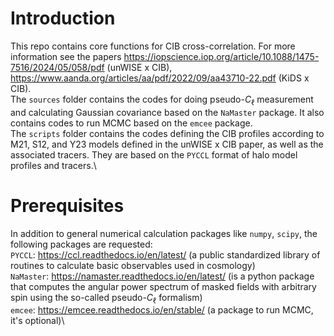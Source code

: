 # Introduction
This repo contains core functions for CIB cross-correlation. For more information see the papers https://iopscience.iop.org/article/10.1088/1475-7516/2024/05/058/pdf (unWISE x CIB), https://www.aanda.org/articles/aa/pdf/2022/09/aa43710-22.pdf (KiDS x CIB).\
The `sources` folder contains the codes for doing pseudo-$C_{\ell}$ measurement and calculating Gaussian covariance based on the `NaMaster` package. It also contains codes to run MCMC based on the `emcee` package.\
The `scripts` folder contains the codes defining the CIB profiles according to M21, S12, and Y23 models defined in the unWISE x CIB paper, as well as the associated tracers. They are based on the `PYCCL` format of halo model profiles and tracers.\

# Prerequisites
In addition to general numerical calculation packages like `numpy`, `scipy`, the following packages are requested: \
`PYCCL`: https://ccl.readthedocs.io/en/latest/ (a public standardized library of routines to calculate basic observables used in cosmology)\
`NaMaster`: https://namaster.readthedocs.io/en/latest/ (is a python package that computes the angular power spectrum of masked fields with arbitrary spin using the so-called pseudo-$C_{\ell}$ formalism)\
`emcee`: https://emcee.readthedocs.io/en/stable/ (a package to run MCMC, it's optional)\
